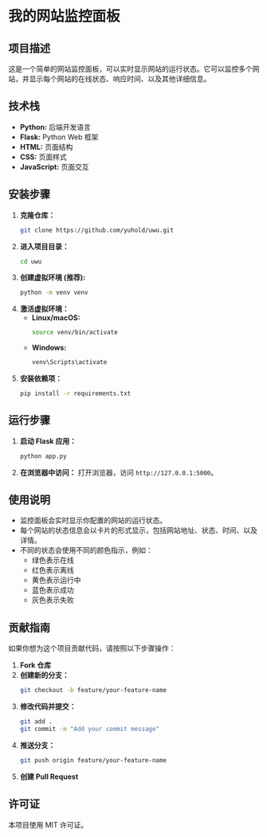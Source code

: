 # 我的网站监控面板

## 项目描述

这是一个简单的网站监控面板，可以实时显示网站的运行状态。它可以监控多个网站，并显示每个网站的在线状态、响应时间、以及其他详细信息。

## 技术栈

*   **Python:** 后端开发语言
*   **Flask:** Python Web 框架
*   **HTML:** 页面结构
*   **CSS:** 页面样式
*   **JavaScript:** 页面交互

## 安装步骤

1.  **克隆仓库：**
    ```bash
    git clone https://github.com/yuhold/uwu.git
    ```
2.  **进入项目目录：**
    ```bash
    cd uwu
    ```
3.  **创建虚拟环境 (推荐):**
    ```bash
    python -m venv venv
    ```
4.  **激活虚拟环境：**
    *   **Linux/macOS:**
        ```bash
        source venv/bin/activate
        ```
    *   **Windows:**
        ```bash
        venv\Scripts\activate
        ```
5.  **安装依赖项：**
    ```bash
    pip install -r requirements.txt
    ```

## 运行步骤

1.  **启动 Flask 应用：**
    ```bash
    python app.py
    ```
2.  **在浏览器中访问：**
    打开浏览器，访问 `http://127.0.0.1:5000`。

## 使用说明

*   监控面板会实时显示你配置的网站的运行状态。
*   每个网站的状态信息会以卡片的形式显示，包括网站地址、状态、时间、以及详情。
*   不同的状态会使用不同的颜色指示，例如：
    *   绿色表示在线
    *   红色表示离线
    *   黄色表示运行中
    *   蓝色表示成功
    *   灰色表示失败

## 贡献指南

如果你想为这个项目贡献代码，请按照以下步骤操作：

1.  **Fork 仓库**
2.  **创建新的分支：**
    ```bash
    git checkout -b feature/your-feature-name
    ```
3.  **修改代码并提交：**
    ```bash
    git add .
    git commit -m "Add your commit message"
    ```
4.  **推送分支：**
    ```bash
    git push origin feature/your-feature-name
    ```
5.  **创建 Pull Request**

## 许可证

本项目使用 MIT 许可证。


